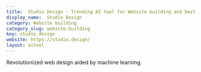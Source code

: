 ```yaml
---
title:  Studio Design - Trending AI tool for Website building and best alternatives
display_name:  Studio Design
category: Website building
category_slug: website-building
key: studio_design
website: https://studio.design/
layout: aitool
---
```


Revolutionized web design aided by machine learning.
